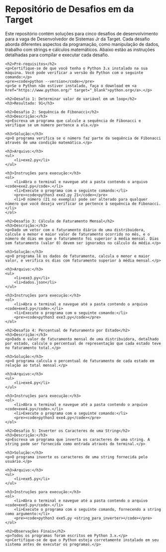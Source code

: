 <!DOCTYPE html>
<html lang="pt-br">
<head>
    <meta charset="UTF-8">
    <meta name="viewport" content="width=device-width, initial-scale=1.0">
    <title>Desafios Target</title>
</head>
<body>
    <h1>Repositório de Desafios em da Target</h1>
    <p>Este repositório contém soluções para cinco desafios de desenvolvimento para a vaga de Desenvolvedor de Sistemas Jr da Target. Cada desafio aborda diferentes aspectos da programação, como manipulação de dados, trabalho com strings e cálculos matemáticos. Abaixo estão as instruções detalhadas para compilar e executar cada desafio.</p>

    <h2>Pré-requisitos</h2>
    <p>Certifique-se de que você tenha o Python 3.x instalado na sua máquina. Você pode verificar a versão do Python com o seguinte comando:</p>
    <pre><code>python --version</code></pre>
    <p>Se o Python não estiver instalado, faça o download em <a href="https://www.python.org/" target="_blank">python.org</a>.</p>

    <h2>Desafio 1: Determinar valor de variável em um loop</h2>
    <h3>Resultado: 91</h3>

    <h2>Desafio 2: Sequência de Fibonacci</h2>
    <h3>Descrição:</h3>
    <p>Escreva um programa que calcule a sequência de Fibonacci e verifique se um número pertence a ela.</p>
    
    <h3>Solução:</h3>
    <p>O programa verifica se o número faz parte da sequência de Fibonacci através de uma condição matemática.</p>
    
    <h3>Arquivo:</h3>
    <ul>
        <li>exe2.py</li>
    </ul>

    <h3>Instruções para execução:</h3>
    <ol>
        <li>Abra o terminal e navegue até a pasta contendo o arquivo <code>exe2.py</code>.</li>
        <li>Execute o programa com o seguinte comando:</li>
        <pre><code>python3 exe2.py 21</code></pre>
        <li>O número (21 no exemplo) pode ser alterado para qualquer número que você deseja verificar se pertence à sequência de Fibonacci.</li>
    </ol>

    <h2>Desafio 3: Cálculo de Faturamento Mensal</h2>
    <h3>Descrição:</h3>
    <p>Dado um vetor com o faturamento diário de uma distribuidora, calcule o menor e maior valor de faturamento ocorrido no mês, e o número de dias em que o faturamento foi superior à média mensal. Dias sem faturamento (valor 0) devem ser ignorados no cálculo da média.</p>

    <h3>Solução:</h3>
    <p>O programa lê os dados de faturamento, calcula o menor e maior valor, e verifica os dias com faturamento superior à média mensal.</p>

    <h3>Arquivo:</h3>
    <ul>
        <li>exe3.py</li>
        <li>dados.json</li>
    </ul>

    <h3>Instruções para execução:</h3>
    <ol>
        <li>Abra o terminal e navegue até a pasta contendo o arquivo <code>exe3.py</code>.</li>
        <li>Execute o programa com o seguinte comando:</li>
        <pre><code>python3 exe3.py</code></pre>
    </ol>

    <h2>Desafio 4: Percentual de Faturamento por Estado</h2>
    <h3>Descrição:</h3>
    <p>Dado o valor de faturamento mensal de uma distribuidora, detalhado por estado, calcule o percentual de representação que cada estado teve no faturamento total.</p>

    <h3>Solução:</h3>
    <p>O programa calcula o percentual de faturamento de cada estado em relação ao total mensal.</p>

    <h3>Arquivo:</h3>
    <ul>
        <li>exe4.py</li>
    </ul>

    <h3>Instruções para execução:</h3>
    <ol>
        <li>Abra o terminal e navegue até a pasta contendo o arquivo <code>exe4.py</code>.</li>
        <li>Execute o programa com o seguinte comando:</li>
        <pre><code>python3 exe4.py</code></pre>
    </ol>

    <h2>Desafio 5: Inverter os Caracteres de uma String</h2>
    <h3>Descrição:</h3>
    <p>Escreva um programa que inverta os caracteres de uma string. A string pode ser fornecida como entrada através do terminal.</p>

    <h3>Solução:</h3>
    <p>O programa inverte os caracteres de uma string fornecida pelo usuário.</p>

    <h3>Arquivo:</h3>
    <ul>
        <li>exe5.py</li>
    </ul>

    <h3>Instruções para execução:</h3>
    <ol>
        <li>Abra o terminal e navegue até a pasta contendo o arquivo <code>exe5.py</code>.</li>
        <li>Execute o programa com o seguinte comando, fornecendo a string como argumento:</li>
        <pre><code>python3 exe5.py <string_para_inverter></code></pre>
    </ol>

    <h2>Observações Finais</h2>
    <p>Todos os programas foram escritos em Python 3.x.</p>
    <p>Certifique-se de que o Python esteja corretamente instalado em seu sistema antes de executar os programas.</p>
</body>
</html>
